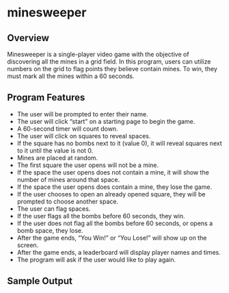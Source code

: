 # minesweeper

## Overview
Minesweeper is a single-player video game with the objective of discovering all the mines in a grid field.
In this program, users can utilize numbers on the grid to flag points they believe contain mines. To win, they must mark all the mines within a 60 seconds.

## Program Features
- The user will be prompted to enter their name.
- The user will click “start” on a starting page to begin the game.
- A 60-second timer will count down.
- The user will click on squares to reveal spaces.
- If the square has no bombs next to it (value 0), it will reveal squares next to it until the value is not 0.
- Mines are placed at random.
- The first square the user opens will not be a mine.
- If the space the user opens does not contain a mine, it will show the number of mines around that space.
- If the space the user opens does contain a mine, they lose the game.
- If the user chooses to open an already opened square, they will be prompted to choose another space.
- The user can flag spaces.
- If the user flags all the bombs before 60 seconds, they win.
- If the user does not flag all the bombs before 60 seconds, or opens a bomb space, they lose.
- After the game ends, “You Win!” or “You Lose!” will show up on the screen.
- After the game ends, a leaderboard will display player names and times.
- The program will ask if the user would like to play again.

## Sample Output
